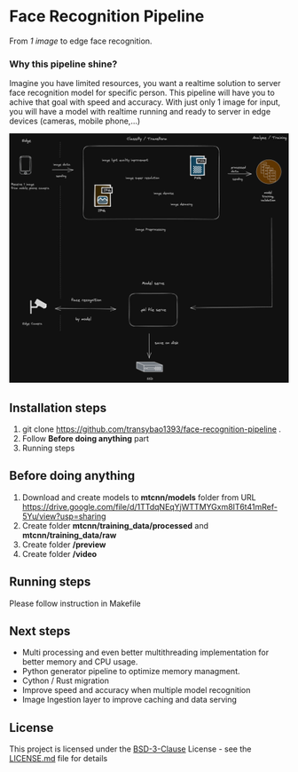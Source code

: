 # Face Recognition Pipeline
From *1 image* to edge face recognition.

### Why this pipeline shine?
Imagine you have limited resources, you want a realtime solution to server face recognition model for specific person. This pipeline will have you to achive that goal with speed and accuracy.
With just only 1 image for input, you will have a model with realtime running and ready to server in edge devices (cameras, mobile phone,...)

![Face recognition pipeline](resources/face-recognition-pipeline.png)

## Installation steps
1. git clone https://github.com/transybao1393/face-recognition-pipeline .
2. Follow __Before doing anything__ part
3. Running steps

## Before doing anything
1. Download and create models to __mtcnn/models__ folder from URL https://drive.google.com/file/d/1TTdqNEqYjWTTMYGxm8IT6t41mRef-5Yu/view?usp=sharing
2. Create folder __mtcnn/training_data/processed__ and __mtcnn/training_data/raw__
3. Create folder __/preview__
4. Create folder __/video__

## Running steps
Please follow instruction in Makefile

## Next steps
- Multi processing and even better multithreading implementation for better memory and CPU usage.
- Python generator pipeline to optimize memory managment.
- Cython / Rust migration
- Improve speed and accuracy when multiple model recognition
- Image Ingestion layer to improve caching and data serving

## License
This project is licensed under the [BSD-3-Clause](https://gist.github.com/nicolasdao/a7adda51f2f185e8d2700e1573d8a633#the-bsd-license-case) License - see the [LICENSE.md](LICENSE.md) file for details